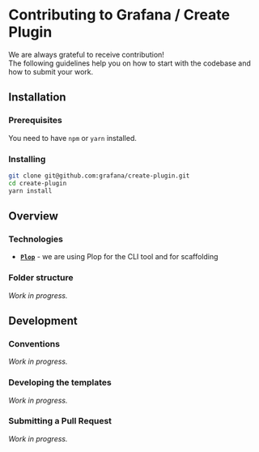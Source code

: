 # Contributing to Grafana / Create Plugin

We are always grateful to receive contribution!<br />
The following guidelines help you on how to start with the codebase and how to submit your work.

## Installation

### Prerequisites

You need to have `npm` or `yarn` installed.

### Installing

```bash
git clone git@github.com:grafana/create-plugin.git
cd create-plugin
yarn install
```

## Overview

### Technologies

- [**`Plop`**](https://github.com/plopjs/plop) - we are using Plop for the CLI tool and for scaffolding

### Folder structure

_Work in progress._

## Development

### Conventions

_Work in progress._

### Developing the templates

_Work in progress._

### Submitting a Pull Request

_Work in progress._
